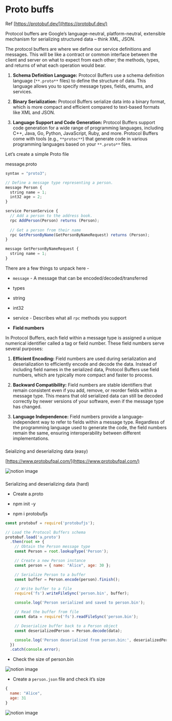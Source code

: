 # Proto buffs

Ref [https://protobuf.dev/](https://protobuf.dev/)

Protocol buffers are Google’s language-neutral, platform-neutral, extensible mechanism for serializing structured data – think XML, JSON.

The protocol buffers are where we define our service definitions and messages. This will be like a contract or common interface between the client and server on what to expect from each other; the methods, types, and returns of what each operation would bear.

1.  **Schema Definition Language:** Protocol Buffers use a schema definition language (`**.proto**` files) to define the structure of data. This language allows you to specify message types, fields, enums, and services.

2.  **Binary Serialization:** Protocol Buffers serialize data into a binary format, which is more compact and efficient compared to text-based formats like XML and JSON.

3.  **Language Support and Code Generation:** Protocol Buffers support code generation for a wide range of programming languages, including C++, Java, Go, Python, JavaScript, Ruby, and more. Protocol Buffers come with tools (e.g., `**protoc**`) that generate code in various programming languages based on your `**.proto**` files.

Let’s create a simple Proto file

message.proto

```javascript
syntax = "proto3";

// Define a message type representing a person.
message Person {
  string name = 1;
  int32 age = 2;
}

service PersonService {
  // Add a person to the address book.
  rpc AddPerson(Person) returns (Person);
  
  // Get a person from their name
  rpc GetPersonByName(GetPersonByNameRequest) returns (Person);
}

message GetPersonByNameRequest {
  string name = 1;
}
```

There are a few things to unpack here -

*   `message` - A message that can be encoded/decoded/transferred

*   types

*   string
*   int32

*   service - Describes what all `rpc` methods you support

*   **Field numbers**

In Protocol Buffers, each field within a message type is assigned a unique numerical identifier called a tag or field number. These field numbers serve several purposes:

1.  **Efficient Encoding:** Field numbers are used during serialization and deserialization to efficiently encode and decode the data. Instead of including field names in the serialized data, Protocol Buffers use field numbers, which are typically more compact and faster to process.

2.  **Backward Compatibility:** Field numbers are stable identifiers that remain consistent even if you add, remove, or reorder fields within a message type. This means that old serialized data can still be decoded correctly by newer versions of your software, even if the message type has changed.

3.  **Language Independence:** Field numbers provide a language-independent way to refer to fields within a message type. Regardless of the programming language used to generate the code, the field numbers remain the same, ensuring interoperability between different implementations.

### 

[](#5ec12b0ece9048c9a2553e99b49a7b5d "Seializing and deserializing data (easy)")Seializing and deserializing data (easy)

[https://www.protobufpal.com/](https://www.protobufpal.com/)

![notion image](https://www.notion.so/image/https%3A%2F%2Fprod-files-secure.s3.us-west-2.amazonaws.com%2F085e8ad8-528e-47d7-8922-a23dc4016453%2Ff46317ea-b50c-45b2-8815-615b1e7f33b3%2FScreenshot_2024-05-11_at_5.03.35_PM.png?table=block&id=1a2f4991-e6e4-47ec-be58-f2d5e3def4c4&cache=v2)

### 

[](#acf3b8a6673245859d0ca9412c28c05a "Serializing and deserializing data (hard)")Serializing and deserializing data (hard)

*   Create a.proto

*   npm init -y

*   npm i protobufjs

```javascript
const protobuf = require('protobufjs');

// Load the Protocol Buffers schema
protobuf.load('a.proto')
  .then(root => {
    // Obtain the Person message type
    const Person = root.lookupType('Person');

    // Create a new Person instance
    const person = { name: "Alice", age: 30 };

    // Serialize Person to a buffer
    const buffer = Person.encode(person).finish();

    // Write buffer to a file
    require('fs').writeFileSync('person.bin', buffer);

    console.log('Person serialized and saved to person.bin');

    // Read the buffer from file
    const data = require('fs').readFileSync('person.bin');

    // Deserialize buffer back to a Person object
    const deserializedPerson = Person.decode(data);

    console.log('Person deserialized from person.bin:', deserializedPerson);
  })
  .catch(console.error);
```

*   Check the size of person.bin

![notion image](https://www.notion.so/image/https%3A%2F%2Fprod-files-secure.s3.us-west-2.amazonaws.com%2F085e8ad8-528e-47d7-8922-a23dc4016453%2Fdf26ea4d-bcb9-4c76-9344-047bc420a924%2FScreenshot_2024-05-11_at_3.40.03_PM.png?table=block&id=7c554a6b-efd8-490d-b2c4-b2c11135cbee&cache=v2)

*   Create a `person.json` file and check it’s size

```javascript
{
  name: "Alice",
  age: 31
}
```

![notion image](https://www.notion.so/image/https%3A%2F%2Fprod-files-secure.s3.us-west-2.amazonaws.com%2F085e8ad8-528e-47d7-8922-a23dc4016453%2F792862ec-8502-4ca2-a9f1-cc64ef53fd09%2FScreenshot_2024-05-11_at_3.41.02_PM.png?table=block&id=e6f7839f-917d-4b50-b5d4-05fff9d028fe&cache=v2)